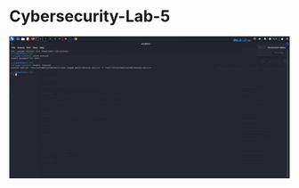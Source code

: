 # Cybersecurity-Lab-5
![image alt](https://github.com/AlizadaUlvi/Cybersecurity-Lab-5/blob/39b8d4be67d6820df57a64116708f69b21c76bf7/nessus/starting%20nessus.jpg)

